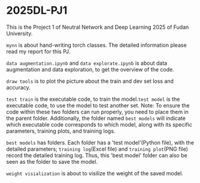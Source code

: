 # 2025DL-PJ1
This is the Project 1 of Neutral Network and Deep Learning 2025 of Fudan University.

`mynn` is about hand-writing torch classes. The detailed information please read my report for this PJ.

`data augmentation.ipynb` and `data explorate.ipynb` is about data augmentation and data exploration, to get the overview of the code.

`draw tools` is to plot the picture about the train and dev set loss and accuracy.

`test train` is the executable code, to train the model.`test model` is the executable code, to use the model to test another set. Note: To ensure the code within these two folders can run properly, you need to place them in the parent folder. Additionally, the folder named `best models` will indicate which executable code corresponds to which model, along with its specific parameters, training plots, and training logs.

`best models` has folders. Each folder has a 'test model'(Python file), with the detailed parameters; `training log`(Excel file) and `training plot`(PNG file) record the detailed training log. Thus, this 'best model' folder can also be seen as the folder to save the model. 

`weight visialization` is about to visilize the weight of the saved model.

